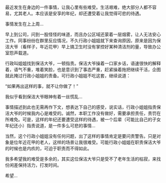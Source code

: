 最近发生在身边的一件事情，让我心里有些难受。生活艰难，绝大部分人都不容易，尤其老人。本应该是安享的年纪，却还遭受着让我觉得可悲的待遇。

事情发生在上上周...

早上到公司，问到一股怪怪的味道，而且办公区域还蒙着一层烟雾，让人无法安心工作。同事纷纷在群里反应情况，不久行政小姐姐就下来查询原因，原来是因为保洁大爷（看样子，年近花甲）早上搞卫生时没有掌控好某种清洁剂的量，导致办公室怨声载道。

行政叫姐姐找到保洁大爷，一顿指责。保洁大爷操着一口家乡话，语速很快的解释着，语气不重，堆着笑脸，也是意识到了事态严重，赶紧操着拖把继续干活，企图就此掩过行政小姐姐的责备。可行政小姐姐不吃这套，继续说道：

“如果再出这样的事，就不让你做了！”

我似乎看到保洁大爷眼神有着一丝慌乱...

事情描述到此也无需再作下文，想表达下自己的感受，说实话，行政小姐姐指责保洁大爷的时候我内心是难受的。诚然，本职工作没有做好，需要承担责任，责罚在所难免。可是，这样的年纪还要遭受这样的待遇，被一个后辈（可能比自己的子女年纪还小）指责说道，是一件多么可悲的事情...

当然，这个行政小姐姐没有任何问题，出了这样的事情肯定是要问责警告。只是对象是位年近花甲的老人，这样的场景让我很难受。可能行政小姐姐在职责保洁大爷的时候也是内疚的，可迫于职责而不得如此。

我多希望我的难受是多余的，其实这位保洁大爷只是受不了老年生活的枯寂，来找份闲差保持活力，打发时间。

希望...
